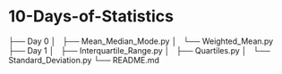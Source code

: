 # 10-Days-of-Statistics


├── Day 0
│   ├── Mean_Median_Mode.py
│   └── Weighted_Mean.py
├── Day 1
│   ├── Interquartile_Range.py
│   ├── Quartiles.py
│   └── Standard_Deviation.py
└── README.md
